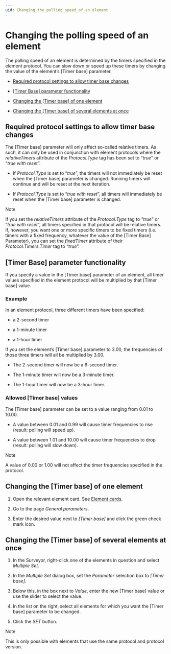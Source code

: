 ```yaml
---
uid: Changing_the_polling_speed_of_an_element
---
```


# Changing the polling speed of an element

The polling speed of an element is determined by the timers specified in the element protocol. You can slow down or speed up these timers by changing the value of the element’s \[Timer base\] parameter.

- [Required protocol settings to allow timer base changes](#required-protocol-settings-to-allow-timer-base-changes)

- [\[Timer Base\] parameter functionality](#timer-base-parameter-functionality)

- [Changing the \[Timer base\] of one element](#changing-the-timer-base-of-one-element)

- [Changing the \[Timer base\] of several elements at once](#changing-the-timer-base-of-several-elements-at-once)

## Required protocol settings to allow timer base changes

The \[Timer base\] parameter will only affect so-called relative timers. As such, it can only be used in conjunction with element protocols where the *relativeTimers* attribute of the *Protocol.Type* tag has been set to “*true*” or “*true with reset*”.

- If *Protocol.Type* is set to “*true*”, the timers will not immediately be reset when the \[Timer base\] parameter is changed. Running timers will continue and will be reset at the next iteration.

- If *Protocol.Type* is set to “*true with reset*”, all timers will immediately be reset when the \[Timer base\] parameter is changed.

> [!NOTE]
> If you set the *relativeTimers* attribute of the *Protocol.Type* tag to “*true*” or “*true with reset*”, all timers specified in that protocol will be relative timers. If, however, you want one or more specific timers to be fixed timers (i.e. timers with a fixed frequency, whatever the value of the \[Timer Base\] Parameter), you can set the *fixedTimer* attribute of their *Protocol.Timers.Timer* tag to “*true*”.

## \[Timer Base\] parameter functionality

If you specify a value in the \[Timer base\] parameter of an element, all timer values specified in the element protocol will be multiplied by that \[Timer base\] value.

### Example

In an element protocol, three different timers have been specified:

- a 2-second timer

- a 1-minute timer

- a 1-hour timer

If you set the element’s \[Timer base\] parameter to 3.00, the frequencies of those three timers will all be multiplied by 3.00.

- The 2-second timer will now be a 6-second timer.

- The 1-minute timer will now be a 3-minute timer.

- The 1-hour timer will now be a 3-hour timer.

### Allowed \[Timer base\] values

The \[Timer base\] parameter can be set to a value ranging from 0.01 to 10.00.

- A value between 0.01 and 0.99 will cause timer frequencies to rise (result: polling will speed up).

- A value between 1.01 and 10.00 will cause timer frequencies to drop (result: polling will slow down).

> [!NOTE]
> A value of 0.00 or 1.00 will not affect the timer frequencies specified in the protocol.

## Changing the \[Timer base\] of one element

1. Open the relevant element card. See [Element cards](xref:Element_cards).

2. Go to the page *General parameters*.

3. Enter the desired value next to *\[Timer base\]* and click the green check mark icon.

## Changing the \[Timer base\] of several elements at once

1. In the Surveyor, right-click one of the elements in question and select *Multiple Set*.

2. In the *Multiple Set* dialog box, set the *Parameter* selection box to *\[Timer base\]*.

3. Below this, in the box next to *Value*, enter the new \[Timer base\] value or use the slider to select the value.

4. In the list on the right, select all elements for which you want the \[Timer base\] parameter to be changed.

5. Click the *SET* button.

> [!NOTE]
> This is only possible with elements that use the same protocol and protocol version.
>

